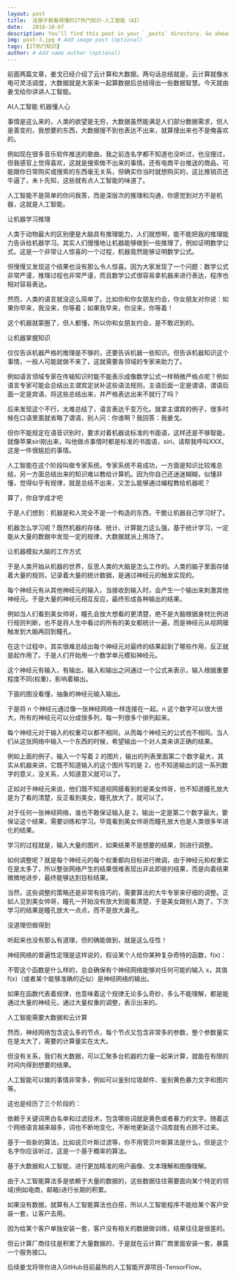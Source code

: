 ```yaml
---
layout: post
title:  连猴子都看得懂的IT热门知识-人工智能（AI）
date:   2018-10-07
description: You’ll find this post in your `_posts` directory. Go ahead and edit it and re-build the site to see your changes. # Add post description (optional)
img: post-3.jpg # Add image post (optional)
tags: [IT热门知识]
author: # Add name author (optional)
---
```

前面两篇文章，姜戈已经介绍了云计算和大数据。两句话总结就是，云计算就像水电可灵活调度，大数据就是大家来一起算数据后总结得出一些数据智慧。今天就由姜戈给你讲讲人工智能。


AI人工智能
机器懂人心

事情是这么来的，人类的欲望是无穷，大数据虽然能满足人们部分数据需求，但人是善变的，我想要的东西，大数据搜不到也表达不出来，就算搜出来也不是俺喜欢的。

例如现在很多音乐软件推送的歌曲，我之前连名字都不知道也没听过，也没搜过，但我感官上觉得喜欢，这就是搜索做不出来的事情。还有电商平台推送的商品，可能跟你日常购买或搜索的东西毫无关系，但确实你当时就想购买的，这比推销员还牛逼了，未卜先知，这些就有点人工智能的味道了。

人工智能不是简单的你问我答，而是深层次的推理和沟通，你感觉到对方不是机器，这就是人工智能。

让机器学习推理

人类于动物最大的区别便是大脑具有推理能力，人们就想啊，能不能把我的推理能力告诉给机器学习。其实人们慢慢地让机器能够做到一些推理了，例如证明数学公式。这是一个非常让人惊喜的一个过程，机器竟然能够证明数学公式。

但慢慢又发现这个结果也没有那么令人惊喜。因为大家发现了一个问题：数学公式非常严谨，推理过程也非常严谨，而且数学公式很容易拿机器来进行表达，程序也相对容易表达。

然而，人类的语言就没这么简单了。比如你和你女朋友约会，你女朋友对你说：如果你早来，我没来，你等着；如果我早来，你没来，你等着！

这个机器就蒙圈了，但人都懂，所以你和女朋友约会，是不敢迟到的。

让机器掌握知识

仅仅告诉机器严格的推理是不够的，还要告诉机器一些知识。但告诉机器知识这个事情，一般人可能就做不来了，这就需要各领域的专家来助力了。

例如语言领域专家在传输知识时能不能表示成像数学公式一样稍微严格点呢？例如语言专家可能会总结出主谓宾定状补这些语法规则，主语后面一定是谓语，谓语后面一定是宾语，将这些总结出来，并严格表达出来不就行了吗？

后来发现这个不行，太难总结了，语言表达千变万化。就拿主谓宾的例子，很多时候在口语里面就省略了谓语，别人问：你谁啊？我回答：我姜戈。

但你不能规定在语音识别时，要求对着机器说标准的书面语，这样还是不够智能，就像苹果siri刚出来，叫他做点事情时都是标准的书面语，siri，请帮我呼叫XXX，这是一件很尴尬的事情。

人工智能在这个阶段叫做专家系统。专家系统不易成功，一方面是知识比较难总结，另一方面总结出来的知识难以教给计算机。因为你自己还迷迷糊糊，似懂非懂，觉得似乎有规律，就是总结不出来，又怎么能够通过编程教给机器呢？

算了，你自学成才吧

于是人们想到：机器是和人完全不是一个构造的东西，干脆让机器自己学习好了。

机器怎么学习呢？既然机器的存储、统计、计算能力这么强，基于统计学习，一定能从大量的数据中发现一定的规律，大数据就派上用场了。

让机器模拟大脑的工作方式

于是人类开始从机器的世界，反思人类的大脑是怎么工作的。人类的脑子里面存储着大量的规则，记录着大量的统计数据，是通过神经元的触发实现的。

每个神经元有从其他神经元的输入，当接收到输入时，会产生一个输出来刺激其他神经元。于是大量的神经元相互反应，最终形成各种输出的结果。

例如当人们看到美女帅哥，瞳孔会放大想看的更清楚，绝不是大脑根据身材比例进行规则判断，也不是将人生中看过的所有的美女都统计一遍，而是神经元从视网膜触发到大脑再回到瞳孔。

在这个过程中，其实很难总结出每个神经元对最终的结果起到了哪些作用，反正就是起作用了。于是人们开始用一个数学单元模拟神经元。

这个神经元有输入，有输出，输入和输出之间通过一个公式来表示，输入根据重要程度不同(权重)，影响着输出。

下面的图没看懂，抽象的神经元输入输出。




于是将 n 个神经元通过像一张神经网络一样连接在一起。n 这个数字可以很大很大，所有的神经元可以分成很多列，每一列很多个排列起来。

每个神经元对于输入的权重可以都不相同，从而每个神经元的公式也不相同。当人们从这张网络中输入一个东西的时候，希望输出一个对人类来讲正确的结果。

例如上面的例子，输入一个写着 2 的图片，输出的列表里面第二个数字最大，其实从机器来讲，它既不知道输入的这个图片写的是 2，也不知道输出的这一系列数字的意义，没关系，人知道意义就可以了。

正如对于神经元来说，他们既不知道视网膜看到的是美女帅哥，也不知道瞳孔放大是为了看的清楚，反正看到美女，瞳孔放大了，就可以了。

对于任何一张神经网络，谁也不敢保证输入是 2，输出一定是第二个数字最大，要保证这个结果，需要训练和学习。毕竟看到美女帅哥而瞳孔放大也是人类很多年进化的结果。

学习的过程就是，输入大量的图片，如果结果不是想要的结果，则进行调整。

如何调整呢？就是每个神经元的每个权重都向目标进行微调，由于神经元和权重实在是太多了，所以整张网络产生的结果很难表现出非此即彼的结果，而是向着结果微微地进步，最终能够达到目标结果。

当然，这些调整的策略还是非常有技巧的，需要算法的大牛专家来仔细的调整。正如人见到美女帅哥，瞳孔一开始没有放大到能看清楚，于是美女跟别人跑了，下次学习的结果是瞳孔放大一点点，而不是放大鼻孔。

没道理但做得到

听起来也没有那么有道理，但的确能做到，就是这么任性！

神经网络的普遍性定理是这样说的，假设某个人给你某种复杂奇特的函数，f(x)：


不管这个函数是什么样的，总会确保有个神经网络能够对任何可能的输入 x，其值 f(x)（或者某个能够准确的近似）是神经网络的输出。

如果在函数代表着规律，也意味着这个规律无论多么奇妙，多么不能理解，都是能通过大量的神经元，通过大量权重的调整，表示出来的。

人工智能需要大数据和云计算

然而，神经网络包含这么多的节点，每个节点又包含非常多的参数，整个参数量实在是太大了，需要的计算量实在太大。

但没有关系，我们有大数据，可以汇聚多台机器的力量一起来计算，就能在有限的时间内得到想要的结果。

人工智能可以做的事情非常多，例如可以鉴别垃圾邮件、鉴别黄色暴力文字和图片等。

这也是经历了三个阶段的：

依赖于关键词黑白名单和过滤技术，包含哪些词就是黄色或者暴力的文字。随着这个网络语言越来越多，词也不断地变化，不断地更新这个词库就有点顾不过来。

基于一些新的算法，比如说贝叶斯过滤等，你不用管贝叶斯算法是什么，但是这个名字你应该听过，这是一个基于概率的算法。

基于大数据和人工智能，进行更加精准的用户画像、文本理解和图像理解。

由于人工智能算法多是依赖于大量的数据的，这些数据往往需要面向某个特定的领域(例如电商，邮箱)进行长期的积累。

如果没有数据，就算有人工智能算法也白搭，所以人工智能程序不能给某个客户安装一套，让客户去用。

因为给某个客户单独安装一套，客户没有相关的数据做训练，结果往往是很差的。

但云计算厂商往往是积累了大量数据的，于是就在云计算厂商里面安装一套，暴露一个服务接口。

后续姜戈将带你进入GitHub目前最热的人工智能开源项目-TensorFlow。
